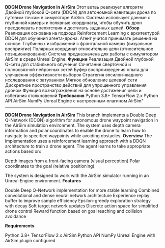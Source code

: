 
**DDQN Drone Navigation in AirSim**
Этот ветвь реализует алгоритм Двойной глубокой Q-сети (DDQN) для автономной навигации дрона по путевым точкам в симуляторе AirSim. Система использует данные с глубинной камеры и полярные координаты, чтобы обучить дрон преодолевать препятствия и достигать заданных целей.
**Обзор**
Реализация основана на подходе Reinforcement Learning с архитектурой DDQN для обучения агента-дрона. Агент учится принимать решения на основе:
Глубинных изображений с фронтальной камеры (визуальное восприятие)
Полярных координат относительно цели (относительное позиционирование)
Система предназначена для работы с симулятором AirSim в среде Unreal Engine.
**Функции**
Реализация Двойной глубокой Q-сети для стабильного обучения
Сочетание сверточной и полносвязной нейронных сетей
Буфер воспроизведения опыта для улучшения эффективности выборок
Стратегия эпсилон-жадного исследования с затуханием
Мягкое обновление целевой сети
Дискретное пространство действий для упрощенного управления дроном
Функция вознаграждения на основе достижения цели и избегания столкновений
**Требования**
Python 3.8+
TensorFlow 2.x
Python API AirSim
NumPy
Unreal Engine с настроенным плагином AirSim"
___________________________________________________________________________________
**DDQN Drone Navigation in AirSim**
This branch implements a Double Deep Q-Network (DDQN) algorithm for autonomous drone waypoint navigation in the AirSim simulation environment. The system uses depth camera information and polar coordinates to enable the drone to learn how to navigate to specified waypoints while avoiding obstacles.
**Overview**
The implementation uses a reinforcement learning approach with a DDQN architecture to train a drone agent. The agent learns to take appropriate actions based on:

Depth images from a front-facing camera (visual perception)
Polar coordinates to the goal (relative positioning)

The system is designed to work with the AirSim simulator running in an Unreal Engine environment.
**Features**

Double Deep Q-Network implementation for more stable learning
Combined convolutional and dense neural network architecture
Experience replay buffer to improve sample efficiency
Epsilon-greedy exploration strategy with decay
Soft target network updates
Discrete action space for simplified drone control
Reward function based on goal reaching and collision avoidance

**Requirements**

Python 3.8+
TensorFlow 2.x
AirSim Python API
NumPy
Unreal Engine with AirSim plugin configured
